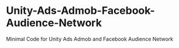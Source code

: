 # Unity-Ads-Admob-Facebook-Audience-Network
Minimal Code for Unity Ads Admob and Facebook Audience Network
